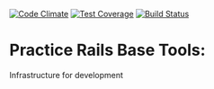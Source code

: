 [![Code Climate](https://codeclimate.com/github/IlkhamGaysin/base-rails-tools/badges/gpa.svg)](https://codeclimate.com/github/IlkhamGaysin/base-rails-tools)
[![Test Coverage](https://codeclimate.com/github/IlkhamGaysin/base-rails-tools/badges/coverage.svg)](https://codeclimate.com/github/IlkhamGaysin/base-rails-tools/coverage)
[![Build Status](https://semaphoreci.com/api/v1/IlkhamGaysin/base-rails-tools/branches/correct-mailer-deliver-method/shields_badge.svg)](https://semaphoreci.com/IlkhamGaysin/base-rails-tools)

# Practice Rails Base Tools:
Infrastructure for development
